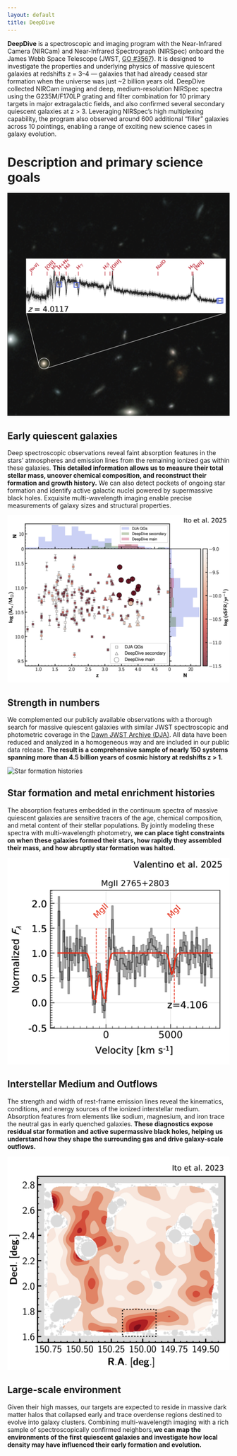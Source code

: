 ```yaml
---
layout: default
title: DeepDive
---
```


<!-- # DeepDive -->

**DeepDive** is a spectroscopic and imaging program with the Near-Infrared Camera (NIRCam) and Near-Infrared Spectrograph (NIRSpec) onboard the James Webb Space Telescope (JWST, [GO #3567](https://www.stsci.edu/jwst/science-execution/program-information?id=3567)). It is designed to investigate the properties and underlying physics of massive quiescent galaxies at redshifts z = 3–4 — galaxies that had already ceased star formation when the universe was just ~2 billion years old. DeepDive collected NIRCam imaging and deep, medium-resolution NIRSpec spectra using the G235M/F170LP grating and filter combination for 10 primary targets in major extragalactic fields, and also confirmed several secondary quiescent galaxies at z > 3. Leveraging NIRSpec’s high multiplexing capability, the program also observed around 600 additional “filler” galaxies across 10 pointings, enabling a range of exciting new science cases in galaxy evolution.

# Description and primary science goals

<div class="science-section">
  <div class="science-row">
    <img src="images/website_sxds_27434.png" alt="Quiescent Galaxies">
    <div>
      <h2>Early quiescent galaxies</h2>
      <p>Deep spectroscopic observations reveal faint absorption features in the stars’ atmospheres and emission lines from the remaining ionized gas within these galaxies. <b>This detailed information allows us to measure their total stellar mass, uncover chemical composition, and reconstruct their formation and growth history.</b> We can also detect pockets of ongoing star formation and identify active galactic nuclei powered by supermassive black holes. Exquisite multi-wavelength imaging enable precise measurements of galaxy sizes and structural properties.</p>
    </div>
  </div>


<div class="science-row reverse">
  <!-- <img src="images/statistics.jpg" alt="Strength in numbers"> -->
    <a href="https://ui.adsabs.harvard.edu/abs/2025arXiv250622642I/abstract" target="_blank" rel="noopener noreferrer">
      <img src="images/statistics.jpg" alt="Strength in numbers">
    </a>
    <div>
    <h2>Strength in numbers</h2>
    <p>We complemented our publicly available observations with a thorough search for massive quiescent galaxies with similar JWST spectroscopic and photometric coverage in the 
      <a href="https://dawn-cph.github.io/dja/index.html" target="_blank" rel="noopener noreferrer">Dawn JWST Archive (DJA)</a>. 
      All data have been reduced and analyzed in a homogeneous way and are included in our public data release. 
      <b>The result is a comprehensive sample of nearly 150 systems spanning more than 4.5 billion years of cosmic history at redshifts z > 1.</b>
    </p>
  </div>
</div>

  <div class="science-row">
    <img src="/images/sfhs.jpg" alt="Star formation histories">
    <div>
      <h2>Star formation and metal enrichment histories</h2>
      <p>The absorption features embedded in the continuum spectra of massive quiescent galaxies are sensitive tracers of the age, chemical composition, and metal content of their stellar populations. By jointly modeling these spectra with multi-wavelength photometry, <b>we can place tight constraints on when these galaxies formed their stars, how rapidly they assembled their mass, and how abruptly star formation was halted.</b></p>
    </div>
  </div>

 <div class="science-row reverse">
  <img src="images/ism_outflows.png" alt="Interstellar medium and outflows">
  <div>
    <h2>Interstellar Medium and Outflows</h2>
    <p>
    The strength and width of rest-frame emission lines reveal the kinematics, conditions, and energy sources of the ionized interstellar medium. Absorption features from elements like sodium, magnesium, and iron trace the neutral gas in early quenched galaxies. <b>These diagnostics expose residual star formation and active supermassive black holes, helping us understand how they shape the surrounding gas and drive galaxy-scale outflows.</b>
    </p>
  </div>
</div>

  <div class="science-row">
    <img src="images/environment.jpg" alt="Environment">
    <div>
      <h2>Large-scale environment</h2>
      <p>Given their high masses, our targets are expected to reside in massive dark matter halos that collapsed early and trace overdense regions destined to evolve into galaxy clusters. Combining multi-wavelength imaging with a rich sample of spectroscopically confirmed neighbors,<b>we can map the environments of the first quiescent galaxies and investigate how local density may have influenced their early formation and evolution.</b></p>
    </div>
  </div>

</div>
